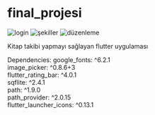 # final_projesi


![login](https://github.com/user-attachments/assets/d10b3346-dc80-4612-b46f-24fd7bd58f37)
![şekiller](https://github.com/user-attachments/assets/3387e56b-9438-4c22-a64b-0cd294ae48ed)
![düzenleme](https://github.com/user-attachments/assets/e4057a6a-e5e1-4d0c-8608-970c65006243)


Kitap takibi yapmayı sağlayan flutter uygulaması

Dependencies:
  google_fonts: ^6.2.1 <br />
  image_picker: ^0.8.6+3 <br />
  flutter_rating_bar: ^4.0.1 <br />
  sqflite: ^2.4.1 <br />
  path: ^1.9.0 <br />
  path_provider: ^2.0.15 <br />
  flutter_launcher_icons: ^0.13.1 <br />
